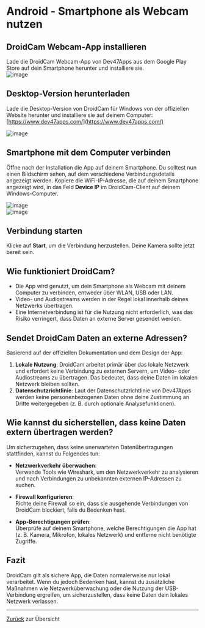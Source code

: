 # Android - Smartphone als Webcam nutzen

## DroidCam Webcam-App installieren

Lade die DroidCam Webcam-App von Dev47Apps aus dem Google Play Store auf dein Smartphone herunter und installiere sie.  
![image](https://github.com/user-attachments/assets/79ac1c4b-46ee-45b6-b90a-37d3a96169db)

## Desktop-Version herunterladen

Lade die Desktop-Version von DroidCam für Windows von der offiziellen Website herunter und installiere sie auf deinem Computer:  
[https://www.dev47apps.com/](https://www.dev47apps.com/)

![image](https://github.com/user-attachments/assets/9c9455cd-606f-4dc0-9eb9-558c121039f7)

## Smartphone mit dem Computer verbinden

Öffne nach der Installation die App auf deinem Smartphone. Du solltest nun einen Bildschirm sehen, auf dem verschiedene Verbindungsdetails angezeigt werden. Kopiere die WiFi-IP-Adresse, die auf deinem Smartphone angezeigt wird, in das Feld **Device IP** im DroidCam-Client auf deinem Windows-Computer.

![image](https://github.com/user-attachments/assets/afa87e96-60a5-4b40-97af-0b7340ea4a4c)  
![image](https://github.com/user-attachments/assets/b4229799-fcc6-4387-b140-2e42dc976877)

## Verbindung starten

Klicke auf **Start**, um die Verbindung herzustellen. Deine Kamera sollte jetzt bereit sein.

## Wie funktioniert DroidCam?

- Die App wird genutzt, um dein Smartphone als Webcam mit deinem Computer zu verbinden, entweder über WLAN, USB oder LAN.
- Video- und Audiostreams werden in der Regel lokal innerhalb deines Netzwerks übertragen.
- Eine Internetverbindung ist für die Nutzung nicht erforderlich, was das Risiko verringert, dass Daten an externe Server gesendet werden.

## Sendet DroidCam Daten an externe Adressen?

Basierend auf der offiziellen Dokumentation und dem Design der App:

1. **Lokale Nutzung**: DroidCam arbeitet primär über das lokale Netzwerk und erfordert keine Verbindung zu externen Servern, um Video- oder Audiostreams zu übertragen. Das bedeutet, dass deine Daten im lokalen Netzwerk bleiben sollten.
2. **Datenschutzrichtlinie**: Laut der Datenschutzrichtlinie von Dev47Apps werden keine personenbezogenen Daten ohne deine Zustimmung an Dritte weitergegeben (z. B. durch optionale Analysefunktionen).

## Wie kannst du sicherstellen, dass keine Daten extern übertragen werden?

Um sicherzugehen, dass keine unerwarteten Datenübertragungen stattfinden, kannst du Folgendes tun:

- **Netzwerkverkehr überwachen**:  
  Verwende Tools wie Wireshark, um den Netzwerkverkehr zu analysieren und nach Verbindungen zu unbekannten externen IP-Adressen zu suchen.

- **Firewall konfigurieren**:  
  Richte deine Firewall so ein, dass sie ausgehende Verbindungen von DroidCam blockiert, falls du Bedenken hast.

- **App-Berechtigungen prüfen**:  
  Überprüfe auf deinem Smartphone, welche Berechtigungen die App hat (z. B. Kamera, Mikrofon, lokales Netzwerk) und entferne nicht benötigte Zugriffe.

## Fazit

DroidCam gilt als sichere App, die Daten normalerweise nur lokal verarbeitet. Wenn du jedoch Bedenken hast, kannst du zusätzliche Maßnahmen wie Netzwerküberwachung oder die Nutzung der USB-Verbindung ergreifen, um sicherzustellen, dass keine Daten dein lokales Netzwerk verlassen.

---
[Zurück](../README.md) zur Übersicht